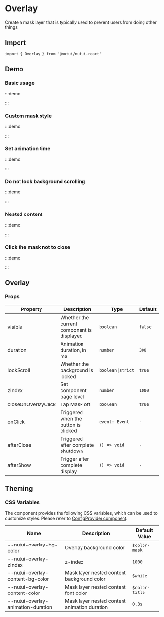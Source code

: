 # Overlay

Create a mask layer that is typically used to prevent users from doing other things

## Import

```tsx
import { Overlay } from '@nutui/nutui-react'
```

## Demo

### Basic usage

:::demo

<CodeBlock src='h5/demo1.tsx'></CodeBlock>

:::

### Custom mask style

:::demo

<CodeBlock src='h5/demo2.tsx'></CodeBlock>

:::

### Set animation time

:::demo

<CodeBlock src='h5/demo3.tsx'></CodeBlock>

:::

### Do not lock background scrolling

:::demo

<CodeBlock src='h5/demo4.tsx'></CodeBlock>

:::

### Nested content

:::demo

<CodeBlock src='h5/demo5.tsx'></CodeBlock>

:::

### Click the mask not to close

:::demo

<CodeBlock src='h5/demo6.tsx'></CodeBlock>

:::

## Overlay

### Props

| Property | Description | Type | Default |
| --- | --- | --- | --- |
| visible | Whether the current component is displayed | `boolean` | `false` |
| duration | Animation duration, in ms | `number` | `300` |
| lockScroll | Whether the background is locked | `boolean\|strict` | `true` |
| zIndex | Set component page level | `number` | `1000` |
| closeOnOverlayClick | Tap Mask off | `boolean` | `true` |
| onClick | Triggered when the button is clicked | `event: Event` | `-` |
| afterClose | Triggered after complete shutdown | `() => void` | `-` |
| afterShow | Trigger after complete display | `() => void` | `-` |

## Theming

### CSS Variables

The component provides the following CSS variables, which can be used to customize styles. Please refer to [ConfigProvider component](#/en-US/component/configprovider).

| Name | Description | Default Value |
| --- | --- | --- |
| \--nutui-overlay-bg-color | Overlay background color | `$color-mask` |
| \--nutui-overlay-zIndex | z-index | `1000` |
| \--nutui-overlay-content-bg-color | Mask layer nested content background color | `$white` |
| \--nutui-overlay-content-color | Mask layer nested content font color | `$color-title` |
| \--nutui-overlay-animation-duration | Mask layer nested content animation duration | `0.3s` |
